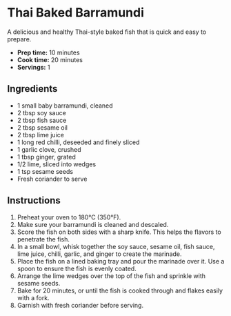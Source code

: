 # Thai Baked Barramundi

A delicious and healthy Thai-style baked fish that is quick and easy to prepare.

- **Prep time:** 10 minutes
- **Cook time:** 20 minutes
- **Servings:** 1

## Ingredients

- 1 small baby barramundi, cleaned
- 2 tbsp soy sauce
- 2 tbsp fish sauce
- 2 tbsp sesame oil
- 2 tbsp lime juice
- 1 long red chilli, deseeded and finely sliced
- 1 garlic clove, crushed
- 1 tbsp ginger, grated
- 1/2 lime, sliced into wedges
- 1 tsp sesame seeds
- Fresh coriander to serve

## Instructions

1.  Preheat your oven to 180°C (350°F).
2.  Make sure your barramundi is cleaned and descaled.
3.  Score the fish on both sides with a sharp knife. This helps the flavors to penetrate the fish.
4.  In a small bowl, whisk together the soy sauce, sesame oil, fish sauce, lime juice, chilli, garlic, and ginger to create the marinade.
5.  Place the fish on a lined baking tray and pour the marinade over it. Use a spoon to ensure the fish is evenly coated.
6.  Arrange the lime wedges over the top of the fish and sprinkle with sesame seeds.
7.  Bake for 20 minutes, or until the fish is cooked through and flakes easily with a fork.
8.  Garnish with fresh coriander before serving. 